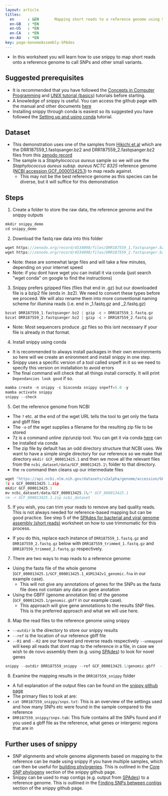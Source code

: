 ```yaml
---
layout: article
titles:
  en      : &EN       Mapping short reads to a reference genome using Snippy
  en-GB   : *EN
  en-US   : *EN
  en-CA   : *EN
  en-AU   : *EN
key: page-GenomeAssembly-SPAdes
---
```


*	In this worksheet you will learn how to use snippy to map short reads onto a reference genome to call SNPs and other small variants.

## Suggested prerequisites
* It is recommended that you have followed the [Concepts in Computer Programming](https://conmeehan.github.io/PathogenDataCourse/ConceptsInComputerProgramming) and [UNIX tutorial (basics)](https://conmeehan.github.io/UNIXtutorial) tutorials before starting.
* A knowledge of snippy is useful. You can access the github page with the manual and other documents [here](https://github.com/tseemann/snippy)
* Installing snippy through conda is easiest so its suggested you have followed the [Setting up and using conda](https://conmeehan.github.io/PathogenDataCourse/CondaInstallAndUse) tutorial.

## Dataset
*	This demonstration uses one of the samples from [Hikichi et al](https://journals.asm.org/doi/10.1128/MRA.01212-19) which are the DRR187559_1.fastqsanger.bz2 and DRR187559_2.fastqsanger.bz2 files from this [zenodo record](https://zenodo.org/record/4534098)
* The sample is a *Staphylococcus aureus* sample so we will use the *Staphylococcus aureus subsp. aureus NCTC 8325* reference genome ([NCBI accession GCF_000013425.1](https://www.ncbi.nlm.nih.gov/datasets/genome/GCF_000013425.1/)) to map reads against.
  * This may not be the best reference genome as this species can be diverse, but it will suffice for this demonstration

## Steps
1. Create a folder to store the raw data, the reference genome and the snippy outputs
```c
mkdir snippy_demo
cd snippy_demo
```
2. Download the fastq raw data into this folder
```c
wget https://zenodo.org/record/4534098/files/DRR187559_1.fastqsanger.bz2
wget https://zenodo.org/record/4534098/files/DRR187559_2.fastqsanger.bz2
```
* Note: these are somewhat large files and will take a few minutes, depending on your internet speed
* Note: if you dont have wget you can install it via conda (just search "wget conda" on google to find the instructions)

3. Snippy prefers gzipped files (files that end in .gz) but our downloaded file is a bzip2 file (ends in .bz2). We need to convert these types before we proceed. We will also rename them into more conventional naming scheme for illumina reads (i.e. end in _1.fastq.gz and _2.fastq.gz)
```c
bzcat DRR187559_1.fastqsanger.bz2 | gzip -c > DRR187559_1.fastq.gz
bzcat DRR187559_2.fastqsanger.bz2 | gzip -c > DRR187559_2.fastq.gz
```
* Note: Most sequencers produce .gz files so this isnt necessary if your file is already in that format.

4. Install snippy using conda
  * It is recommended to always install packages in their own environments so here will we create an enironment and install snippy in one step. 
  * Snippy uses a specific version of a tool called snpeff in it so we need to specify this version on installation to avoid errors
  * The final command will check that all things install correctly. It will print `Dependancies look good` if so.
```c
mamba create -n snippy -c bioconda snippy snpeff=5.0 -y
mamba activate snippy
snippy --check
```

5. Get the reference genome from NCBI
* The `?` etc. at the end of the wget URL tells the tool to get only the fasta and gbff files
* The `-o` of the wget supplies a filename for the resulting zip file to be stored
* 7z is a command unline zip/unzip tool. You can get it via conda [here](https://anaconda.org/bioconda/p7zip) can be installed via conda
* The zip file by default has an odd directory structure that NCBI uses. We want to have a simple single directory for our reference so we make that directory `mkdir GCF_000013425.1` and then we move all the relevant files from the `ncbi_dataset/data/GCF_000013425.1\` folder to that directory.
* the `rm` command then cleans up our intermediate files

```c
wget "https://api.ncbi.nlm.nih.gov/datasets/v2alpha/genome/accession/GCF_000013425.1/download?include_annotation_type=GENOME_FASTA,GENOME_GBFF" -O GCF_000013425.1.zip
7z x GCF_000013425.1.zip
mkdir GCF_000013425.1
mv ncbi_dataset/data/GCF_000013425.1\/* GCF_000013425.1
rm -r GCF_000013425.1.zip ncbi_dataset
```

5. If you wish, you can trim your reads to remove any bad quality reads. This is not always needed for reference-based mapping but can be good practice. See step 5 of the [SPAdes for bacterial and viral genome assembly (short reads)](https://conmeehan.github.io/PathogenDataCourse/Worksheets/GenomeAssembly_SPAdes) worksheet on how to use trimmomatic for this process. 
* If you do this, replace each instance of `DRR187559_1.fastq.gz` and `DRR187559_2.fastq.gz` below with `DRR187559_trimmed_1.fastq.gz` and `DRR187559_trimmed_2.fastq.gz` respectively.

7. There are two ways to map reads to a reference genome:
 * Using the fasta file of the whole genome (`GCF_000013425.1/GCF_000013425.1_ASM1342v1_genomic.fna` in our example case).
    * This will not give any annotations of genes for the SNPs as the fasta file does not contain any data on gene anotation
 * Using the GBFF (genome annotation file) of the genome (`GCF_000013425.1/genomic.gbff` in our example case).  
    * This approach will give gene annotatiions to the results SNP files. This is the preferred approach and what we will use here.

8. Map the read files to the reference genome using snippy 
* `--outdir` is the directory to store our snippy results
* `--ref` is the location of our reference gbff file
* `--R1` and `--R2` are our forward and reverse reads respectively
`--unmapped` will keep all reads that dont map to the reference in a file, in case we wish to de novo assembly them (e.g. using [SPAdes](https://conmeehan.github.io/PathogenDataCourse/Worksheets/GenomeAssembly_SPAdes)) to look for novel genes
```c
snippy --outdir DRR187559_snippy --ref GCF_000013425.1/genomic.gbff  --R1 DRR187559_1.fastq.gz --R2 DRR187559_2.fastq.gz --unmapped
```

8. Examine the mapping results in the `DRR187559_snippy` folder
* A full explanation of the output files can be found on the [snippy github page](https://github.com/tseemann/snippy)
* The primary files to look at are:
* `cat DRR187559_snippy/snps.txt`: This is an overview of the settings used and how many SNPs etc were found in the sample compared to the reference
* `DRR187559_snippy/snps.tab`: This fiule contains all the SNPs found and if you used a gbff file as the reference, what genes or intergenic regions that are in


## Further uses of snippy
* SNP alignments and whole genome alignments based on mapping to the reference can be made using snippy if you have multiple samples, which can then be useful for [building phylogenies](https://conmeehan.github.io/PathogenDataCourse/IntroToPhylogenetics). This is outlined in the [Core SNP phylogeny](https://github.com/tseemann/snippy#core-snp-phylogeny) section of the snippy github page. 
* Snippy can be used to map contigs (e.g. output from [SPAdes](https://conmeehan.github.io/PathogenDataCourse/Worksheets/GenomeAssembly_SPAdes)) to a reference genome. This is outlined in the [Finding SNPs between contigs](https://github.com/tseemann/snippy#finding-snps-between-contigs) section of the snippy github page. 